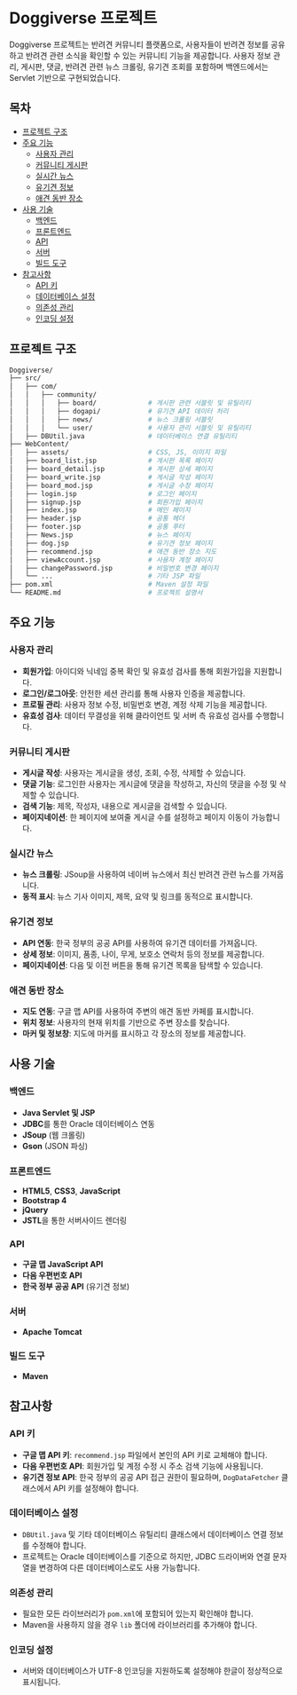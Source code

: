 # Doggiverse 프로젝트

Doggiverse 프로젝트는 반려견 커뮤니티 플랫폼으로, 사용자들이 반려견 정보를 공유하고 반려견 관련 소식을 확인할 수 있는 커뮤니티 기능을 제공합니다. 사용자 정보 관리, 게시판, 댓글, 반려견 관련 뉴스 크롤링, 유기견 조회를 포함하며 백엔드에서는 Servlet 기반으로 구현되었습니다.

## 목차

- [프로젝트 구조](#프로젝트-구조)
- [주요 기능](#주요-기능)
  - [사용자 관리](#사용자-관리)
  - [커뮤니티 게시판](#커뮤니티-게시판)
  - [실시간 뉴스](#실시간-뉴스)
  - [유기견 정보](#유기견-정보)
  - [애견 동반 장소](#애견-동반-장소)
- [사용 기술](#사용-기술)
  - [백엔드](#백엔드)
  - [프론트엔드](#프론트엔드)
  - [API](#api)
  - [서버](#서버)
  - [빌드 도구](#빌드-도구)
- [참고사항](#참고사항)
  - [API 키](#api-키)
  - [데이터베이스 설정](#데이터베이스-설정)
  - [의존성 관리](#의존성-관리)
  - [인코딩 설정](#인코딩-설정)


## 프로젝트 구조

```bash
Doggiverse/
├── src/
│   ├── com/
│   │   ├── community/
│   │   │   ├── board/             # 게시판 관련 서블릿 및 유틸리티
│   │   │   ├── dogapi/            # 유기견 API 데이터 처리
│   │   │   ├── news/              # 뉴스 크롤링 서블릿
│   │   │   └── user/              # 사용자 관리 서블릿 및 유틸리티
│   ├── DBUtil.java                # 데이터베이스 연결 유틸리티
├── WebContent/
│   ├── assets/                    # CSS, JS, 이미지 파일
│   ├── board_list.jsp             # 게시판 목록 페이지
│   ├── board_detail.jsp           # 게시판 상세 페이지
│   ├── board_write.jsp            # 게시글 작성 페이지
│   ├── board_mod.jsp              # 게시글 수정 페이지
│   ├── login.jsp                  # 로그인 페이지
│   ├── signup.jsp                 # 회원가입 페이지
│   ├── index.jsp                  # 메인 페이지
│   ├── header.jsp                 # 공통 헤더
│   ├── footer.jsp                 # 공통 푸터
│   ├── News.jsp                   # 뉴스 페이지
│   ├── dog.jsp                    # 유기견 정보 페이지
│   ├── recommend.jsp              # 애견 동반 장소 지도
│   ├── viewAccount.jsp            # 사용자 계정 페이지
│   ├── changePassword.jsp         # 비밀번호 변경 페이지
│   └── ...                        # 기타 JSP 파일
├── pom.xml                        # Maven 설정 파일
└── README.md                      # 프로젝트 설명서

```


## 주요 기능

### 사용자 관리

- **회원가입**: 아이디와 닉네임 중복 확인 및 유효성 검사를 통해 회원가입을 지원합니다.
- **로그인/로그아웃**: 안전한 세션 관리를 통해 사용자 인증을 제공합니다.
- **프로필 관리**: 사용자 정보 수정, 비밀번호 변경, 계정 삭제 기능을 제공합니다.
- **유효성 검사**: 데이터 무결성을 위해 클라이언트 및 서버 측 유효성 검사를 수행합니다.

### 커뮤니티 게시판

- **게시글 작성**: 사용자는 게시글을 생성, 조회, 수정, 삭제할 수 있습니다.
- **댓글 기능**: 로그인한 사용자는 게시글에 댓글을 작성하고, 자신의 댓글을 수정 및 삭제할 수 있습니다.
- **검색 기능**: 제목, 작성자, 내용으로 게시글을 검색할 수 있습니다.
- **페이지네이션**: 한 페이지에 보여줄 게시글 수를 설정하고 페이지 이동이 가능합니다.

### 실시간 뉴스

- **뉴스 크롤링**: JSoup을 사용하여 네이버 뉴스에서 최신 반려견 관련 뉴스를 가져옵니다.
- **동적 표시**: 뉴스 기사 이미지, 제목, 요약 및 링크를 동적으로 표시합니다.

### 유기견 정보

- **API 연동**: 한국 정부의 공공 API를 사용하여 유기견 데이터를 가져옵니다.
- **상세 정보**: 이미지, 품종, 나이, 무게, 보호소 연락처 등의 정보를 제공합니다.
- **페이지네이션**: 다음 및 이전 버튼을 통해 유기견 목록을 탐색할 수 있습니다.

### 애견 동반 장소

- **지도 연동**: 구글 맵 API를 사용하여 주변의 애견 동반 카페를 표시합니다.
- **위치 정보**: 사용자의 현재 위치를 기반으로 주변 장소를 찾습니다.
- **마커 및 정보창**: 지도에 마커를 표시하고 각 장소의 정보를 제공합니다.

## 사용 기술

### 백엔드

- **Java Servlet 및 JSP**
- **JDBC**를 통한 Oracle 데이터베이스 연동
- **JSoup** (웹 크롤링)
- **Gson** (JSON 파싱)

### 프론트엔드

- **HTML5**, **CSS3**, **JavaScript**
- **Bootstrap 4**
- **jQuery**
- **JSTL**을 통한 서버사이드 렌더링

### API

- **구글 맵 JavaScript API**
- **다음 우편번호 API**
- **한국 정부 공공 API** (유기견 정보)

### 서버

- **Apache Tomcat**

### 빌드 도구

- **Maven**

## 참고사항

### API 키

- **구글 맵 API 키**: `recommend.jsp` 파일에서 본인의 API 키로 교체해야 합니다.
- **다음 우편번호 API**: 회원가입 및 계정 수정 시 주소 검색 기능에 사용됩니다.
- **유기견 정보 API**: 한국 정부의 공공 API 접근 권한이 필요하며, `DogDataFetcher` 클래스에서 API 키를 설정해야 합니다.

### 데이터베이스 설정

- `DBUtil.java` 및 기타 데이터베이스 유틸리티 클래스에서 데이터베이스 연결 정보를 수정해야 합니다.
- 프로젝트는 Oracle 데이터베이스를 기준으로 하지만, JDBC 드라이버와 연결 문자열을 변경하여 다른 데이터베이스로도 사용 가능합니다.

### 의존성 관리

- 필요한 모든 라이브러리가 `pom.xml`에 포함되어 있는지 확인해야 합니다.
- Maven을 사용하지 않을 경우 `lib` 폴더에 라이브러리를 추가해야 합니다.

### 인코딩 설정

- 서버와 데이터베이스가 UTF-8 인코딩을 지원하도록 설정해야 한글이 정상적으로 표시됩니다.
